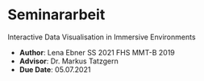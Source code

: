 # Seminararbeit

Interactive Data Visualisation in Immersive Environments

- **Author**: Lena Ebner SS 2021 FHS MMT-B 2019
- **Advisor**: Dr. Markus Tatzgern
- **Due Date**: 05.07.2021
